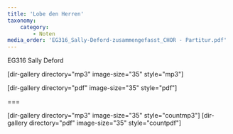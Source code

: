 ```yaml
---
title: 'Lobe den Herren'
taxonomy:
    category:
        - Noten
media_order: 'EG316_Sally-Deford-zusammengefasst_CHOR - Partitur.pdf'
---
```


EG316
Sally Deford

[dir-gallery directory="mp3" image-size="35" style="mp3"]

[dir-gallery directory="pdf" image-size="35" style="pdf"]

===

[dir-gallery directory="mp3" image-size="35" style="countmp3"]
[dir-gallery directory="pdf" image-size="35" style="countpdf"]